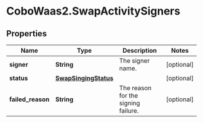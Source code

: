 # CoboWaas2.SwapActivitySigners

## Properties

Name | Type | Description | Notes
------------ | ------------- | ------------- | -------------
**signer** | **String** | The signer name. | [optional] 
**status** | [**SwapSingingStatus**](SwapSingingStatus.md) |  | [optional] 
**failed_reason** | **String** | The reason for the signing failure. | [optional] 


